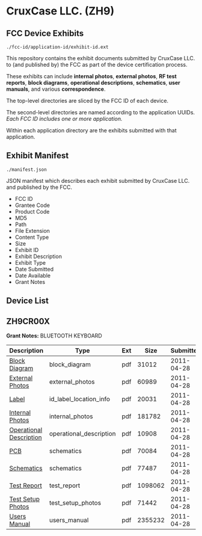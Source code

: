 # CruxCase LLC. (ZH9)
## FCC Device Exhibits

```
./fcc-id/application-id/exhibit-id.ext
```

This repository contains the exhibit documents submitted by CruxCase LLC. to (and published by) the FCC as part of the device certification process.

These exhibits can include **internal photos**, **external photos**, **RF test reports**, **block diagrams**, **operational descriptions**, **schematics**, **user manuals**, and various **correspondence**.

The top-level directories are sliced by the FCC ID of each device.

The second-level directories are named according to the application UUIDs. *Each FCC ID includes one or more application.*

Within each application directory are the exhibits submitted with that application. 

## Exhibit Manifest

```
./manifest.json
```

JSON manifest which describes each exhibit submitted by CruxCase LLC. and published by the FCC.

- FCC ID
- Grantee Code
- Product Code
- MD5
- Path
- File Extension
- Content Type
- Size
- Exhibit ID
- Exhibit Description
- Exhibit Type
- Date Submitted
- Date Available
- Grant Notes

## Device List
## ZH9CR00X
**Grant Notes:** BLUETOOTH KEYBOARD

| Description | Type | Ext | Size | Submitted | Available |
| ----------- | ---- | --- | ---- | --------- | --------- |
| [Block Diagram](ZH9CR00X/15fe97c3b22a153c6938d2689d7def13/1456561.pdf) | block_diagram | pdf | 31012 | 2011-04-28 | 2011-04-28 |
| [External Photos](ZH9CR00X/15fe97c3b22a153c6938d2689d7def13/1456562.pdf) | external_photos | pdf | 60989 | 2011-04-28 | 2011-04-28 |
| [Label](ZH9CR00X/15fe97c3b22a153c6938d2689d7def13/1456564.pdf) | id_label_location_info | pdf | 20031 | 2011-04-28 | 2011-04-28 |
| [Internal Photos](ZH9CR00X/15fe97c3b22a153c6938d2689d7def13/1456563.pdf) | internal_photos | pdf | 181782 | 2011-04-28 | 2011-04-28 |
| [Operational Description](ZH9CR00X/15fe97c3b22a153c6938d2689d7def13/1456565.pdf) | operational_description | pdf | 10908 | 2011-04-28 | 2011-04-28 |
| [PCB](ZH9CR00X/15fe97c3b22a153c6938d2689d7def13/1456566.pdf) | schematics | pdf | 70084 | 2011-04-28 | 2011-04-28 |
| [Schematics](ZH9CR00X/15fe97c3b22a153c6938d2689d7def13/1456567.pdf) | schematics | pdf | 77487 | 2011-04-28 | 2011-04-28 |
| [Test Report](ZH9CR00X/15fe97c3b22a153c6938d2689d7def13/1456568.pdf) | test_report | pdf | 1098062 | 2011-04-28 | 2011-04-28 |
| [Test Setup Photos](ZH9CR00X/15fe97c3b22a153c6938d2689d7def13/1456569.pdf) | test_setup_photos | pdf | 71442 | 2011-04-28 | 2011-04-28 |
| [Users Manual](ZH9CR00X/15fe97c3b22a153c6938d2689d7def13/1456570.pdf) | users_manual | pdf | 2355232 | 2011-04-28 | 2011-04-28 |
